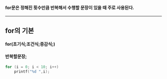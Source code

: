 #### for문은 정해진 횟수만큼 반복해서 수행할 문장이 있을 때 주로 사용된다. ####
____

## for의 기본 ##
#### for(초기식;조건식;증감식;)
#### 반복할문장; 
```c
for (i = 0; i < 10; i++)
	printf("%d ",i);
```
